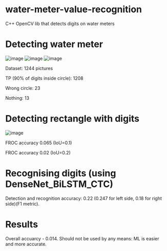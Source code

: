 # water-meter-value-recognition
C++ OpenCV lib that detects digits on water meters

# Detecting water meter

![image](https://github.com/user-attachments/assets/93b07c90-7965-40d4-b436-2237c89eebe8)
![image](https://github.com/user-attachments/assets/c9ed4245-af0b-44c2-bfa8-1ecbd8626c45)
![image](https://github.com/user-attachments/assets/4b2a9d58-ebbd-4681-86aa-005f9bdafb07)

Dataset: 1244 pictures

TP (90% of digits inside circle): 1208

Wrong circle: 23

Nothing: 13

# Detecting rectangle with digits

![image](https://github.com/user-attachments/assets/96d5952e-640b-4341-8ee7-da5f81ae87fb)

FROC accuracy 0.065 (IoU=0.1)

FROC accuracy 0.02 (IoU=0.2)

# Recognising digits (using DenseNet_BiLSTM_CTC)

Detection and recognition accuracy: 0.22 (0.247 for left side, 0.18 for right side)(F1 metric).

# Results

Overall accuarcy - 0.014. Should not be used by any means: ML is easier and more accurate.  
